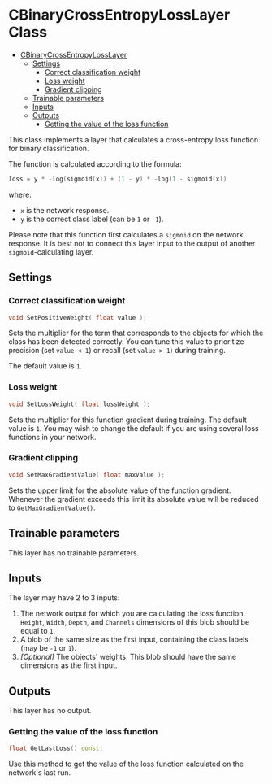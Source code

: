 # CBinaryCrossEntropyLossLayer Class

<!-- TOC -->

- [CBinaryCrossEntropyLossLayer](#cbinarycrossentropylosslayer-class)
    - [Settings](#settings)
        - [Correct classification weight](#correct-classification-weight)
        - [Loss weight](#loss-weight)
        - [Gradient clipping](#gradient-clipping)
    - [Trainable parameters](#trainable-parameters)
    - [Inputs](#inputs)
    - [Outputs](#outputs)
        - [Getting the value of the loss function](#getting-the-value-of-the-loss-function)

<!-- /TOC -->

This class implements a layer that calculates a cross-entropy loss function for binary classification.

The function is calculated according to the formula:


```c++
loss = y * -log(sigmoid(x)) + (1 - y) * -log(1 - sigmoid(x))
```

where:

- `x` is the network response.
- `y` is the correct class label (can be `1` or `-1`).

Please note that this function first calculates a `sigmoid` on the network response. It is best not to connect this layer input to the output of another `sigmoid`-calculating layer.

## Settings

### Correct classification weight

```c++
void SetPositiveWeight( float value );
```

Sets the multiplier for the term that corresponds to the objects for which the class has been detected correctly. You can tune this value to prioritize precision (set `value < 1`) or recall (set `value > 1`) during training.

The default value is `1`.


### Loss weight

```c++
void SetLossWeight( float lossWeight );
```

Sets the multiplier for this function gradient during training. The default value is `1`. You may wish to change the default if you are using several loss functions in your network.

### Gradient clipping

```c++
void SetMaxGradientValue( float maxValue );
```

Sets the upper limit for the absolute value of the function gradient. Whenever the gradient exceeds this limit its absolute value will be reduced to `GetMaxGradientValue()`.

## Trainable parameters

This layer has no trainable parameters.

## Inputs

The layer may have 2 to 3 inputs:

1. The network output for which you are calculating the loss function. `Height`, `Width`, `Depth`, and `Channels` dimensions of this blob should be equal to `1`.
2. A blob of the same size as the first input, containing the class labels (may be `-1` or `1`).
3. *[Optional]* The objects' weights. This blob should have the same dimensions as the first input.

## Outputs

This layer has no output.

### Getting the value of the loss function

```c++
float GetLastLoss() const;
```

Use this method to get the value of the loss function calculated on the network's last run.
